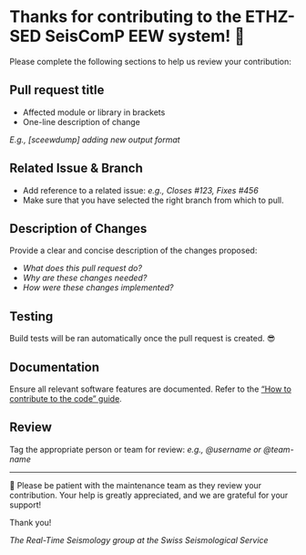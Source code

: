 # Thanks for contributing to the **ETHZ-SED SeisComP EEW system**! 🎉  

Please complete the following sections to help us review your contribution:  

## Pull request title
- Affected module or library in brackets
- One-line description of change

_E.g., [sceewdump] adding new output format_

## Related Issue & Branch
- Add reference to a related issue: _e.g., Closes #123, Fixes #456_  
- Make sure that you have selected the right branch from which to pull.
  
## Description of Changes  
Provide a clear and concise description of the changes proposed:  
- _What does this pull request do?_  
- _Why are these changes needed?_  
- _How were these changes implemented?_  

## Testing
Build tests will be ran automatically once the pull request is created. 😎

## Documentation
Ensure all relevant software features are documented. Refer to the 
[“How to contribute to the code” guide](https://github.com/SED-EEW/SED-EEW-SeisComP-contributions/discussions/5). 

## Review  
Tag the appropriate person or team for review: _e.g., @username or @team-name_  

---

🙏 Please be patient with the maintenance team as they review your contribution. Your help is greatly appreciated, and we are grateful for your support!  

Thank you!  

_The Real-Time Seismology group at the Swiss Seismological Service_  
